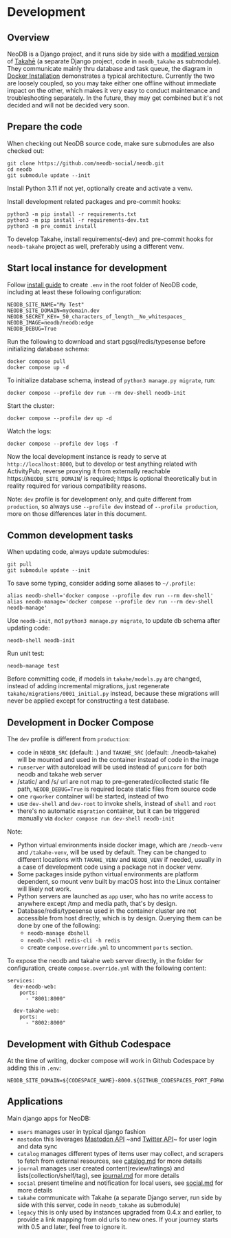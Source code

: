 Development
===========

Overview
--------
NeoDB is a Django project, and it runs side by side with a [modified version](https://github.com/neodb-social/neodb-takahe) of [Takahē](https://github.com/jointakahe/takahe) (a separate Django project, code in `neodb_takahe` as submodule). They communicate mainly thru database and task queue, the diagram in [Docker Installation](install-docker.md) demonstrates a typical architecture. Currently the two are loosely coupled, so you may take either one offline without immediate impact on the other, which makes it very easy to conduct maintenance and troubleshooting separately. In the future, they may get combined but it's not decided and will not be decided very soon.


Prepare the code
----------------

When checking out NeoDB source code, make sure submodules are also checked out:
```
git clone https://github.com/neodb-social/neodb.git
cd neodb
git submodule update --init
```

Install Python 3.11 if not yet, optionally create and activate a venv.

Install development related packages and pre-commit hooks:
```
python3 -m pip install -r requirements.txt
python3 -m pip install -r requirements-dev.txt
python3 -m pre_commit install
```

To develop Takahe, install requirements(-dev) and pre-commit hooks for `neodb-takahe` project as well, preferably using a different venv.


Start local instance for development
------------------------------------
Follow [install guide](install-docker.md) to create `.env` in the root folder of NeoDB code, including at least these following configuration:
```
NEODB_SITE_NAME="My Test"
NEODB_SITE_DOMAIN=mydomain.dev
NEODB_SECRET_KEY=_50_characters_of_length__No_whitespaces_
NEODB_IMAGE=neodb/neodb:edge
NEODB_DEBUG=True
```

Run the following to download and start pgsql/redis/typesense before initializing database schema:
```
docker compose pull
docker compose up -d
```

To initialize database schema, instead of `python3 manage.py migrate`, run:
```
docker compose --profile dev run --rm dev-shell neodb-init
```

Start the cluster:
```
docker compose --profile dev up -d
```

Watch the logs:
```
docker compose --profile dev logs -f
```

Now the local development instance is ready to serve at `http://localhost:8000`, but to develop or test anything related with ActivityPub, reverse proxying it from externally reachable https://`NEODB_SITE_DOMAIN`/ is required; https is optional theoretically but in reality required for various compatibility reasons.

Note: `dev` profile is for development only, and quite different from `production`, so always use `--profile dev` instead of `--profile production`, more on those differences later in this document.


Common development tasks
------------------------
When updating code, always update submodules:
```
git pull
git submodule update --init
```

To save some typing, consider adding some aliases to `~/.profile`:
```
alias neodb-shell='docker compose --profile dev run --rm dev-shell'
alias neodb-manage='docker compose --profile dev run --rm dev-shell neodb-manage'
```

Use `neodb-init`, not `python3 manage.py migrate`, to update db schema after updating code:
```
neodb-shell neodb-init
```

Run unit test:
```
neodb-manage test
```

Before committing code, if models in `takahe/models.py` are changed, instead of adding incremental migrations, just regenerate `takahe/migrations/0001_initial.py` instead, because these migrations will never be applied except for constructing a test database.


Development in Docker Compose
-----------------------------

The `dev` profile is different from `production`:
- code in `NEODB_SRC` (default: .) and `TAKAHE_SRC` (default: ./neodb-takahe) will be mounted and used in the container instead of code in the image
- `runserver` with autoreload will be used instead of `gunicorn` for both neodb and takahe web server
- /static/ and /s/ url are not map to pre-generated/collected static file path,  `NEODB_DEBUG=True` is required locate static files from source code
- one `rqworker` container will be started, instead of two
- use `dev-shell` and `dev-root` to invoke shells, instead of `shell` and `root`
- there's no automatic `migration` container, but it can be triggered manually via `docker compose run dev-shell neodb-init`

Note:
- Python virtual environments inside docker image, which are `/neodb-venv` and `/takahe-venv`, will be used by default. They can be changed to different locations with `TAKAHE_VENV` and `NEODB_VENV` if needed, usually in a case of development code using a package not in docker venv.
- Some packages inside python virtual environments are platform dependent, so mount venv built by macOS host into the Linux container will likely not work.
- Python servers are launched as `app` user, who has no write access to anywhere except /tmp and media path, that's by design.
- Database/redis/typesense used in the container cluster are not accessible from host directly, which is by design. Querying them can be done by one of the following:
  - `neodb-manage dbshell`
  - `neodb-shell redis-cli -h redis`
  - create `compose.override.yml` to uncomment `ports` section.

To expose the neodb and takahe web server directly, in the folder for configuration, create `compose.override.yml` with the following content:

```
services:
  dev-neodb-web:
    ports:
      - "8001:8000"

  dev-takahe-web:
    ports:
      - "8002:8000"
```


Development with Github Codespace
---------------------------------
At the time of writing, docker compose will work in Github Codespace by adding this in `.env`:

```
NEODB_SITE_DOMAIN=${CODESPACE_NAME}-8000.${GITHUB_CODESPACES_PORT_FORWARDING_DOMAIN}
```


Applications
------------
Main django apps for NeoDB:
 - `users` manages user in typical django fashion
 - `mastodon` this leverages [Mastodon API](https://docs.joinmastodon.org/client/intro/) ~and [Twitter API](https://developer.twitter.com/en/docs/twitter-api)~ for user login and data sync
 - `catalog` manages different types of items user may collect, and scrapers to fetch from external resources, see [catalog.md](catalog.md) for more details
 - `journal` manages user created content(review/ratings) and lists(collection/shelf/tag), see [journal.md](journal.md) for more details
 - `social` present timeline and notification for local users, see [social.md](social.md) for more details
 - `takahe` communicate with Takahe (a separate Django server, run side by side with this server, code in `neodb_takahe` as submodule)
 - `legacy` this is only used by instances upgraded from 0.4.x and earlier, to provide a link mapping from old urls to new ones. If your journey starts with 0.5 and later, feel free to ignore it.
